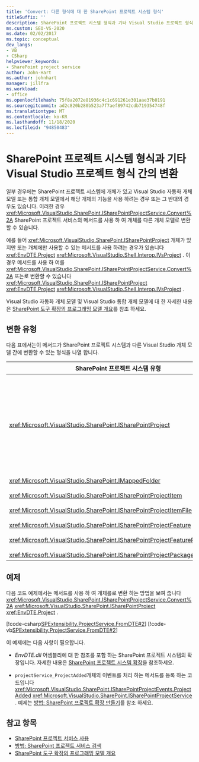 ```yaml
---
title: 'Convert: 다른 형식에 대 한 SharePoint 프로젝트 시스템 형식'
titleSuffix: ''
description: SharePoint 프로젝트 시스템 형식과 기타 Visual Studio 프로젝트 형식 간에 변환 합니다. 변환할 수 있는 형식에 대해 자세히 설명 하는 목록을 참조 하세요.
ms.custom: SEO-VS-2020
ms.date: 02/02/2017
ms.topic: conceptual
dev_langs:
- VB
- CSharp
helpviewer_keywords:
- SharePoint project service
author: John-Hart
ms.author: johnhart
manager: jillfra
ms.workload:
- office
ms.openlocfilehash: 75f8a2072e81936c4c1c691261e301aae37b0191
ms.sourcegitcommit: ad2c820b280b523a7f7aef89742cdb719354748f
ms.translationtype: MT
ms.contentlocale: ko-KR
ms.lasthandoff: 11/18/2020
ms.locfileid: "94850483"
---
```

# <a name="convert-between-sharepoint-project-system-types-and-other-visual-studio-project-types"></a>SharePoint 프로젝트 시스템 형식과 기타 Visual Studio 프로젝트 형식 간의 변환
  일부 경우에는 SharePoint 프로젝트 시스템에 개체가 있고 Visual Studio 자동화 개체 모델 또는 통합 개체 모델에서 해당 개체의 기능을 사용 하려는 경우 또는 그 반대의 경우도 있습니다. 이러한 경우 <xref:Microsoft.VisualStudio.SharePoint.ISharePointProjectService.Convert%2A> SharePoint 프로젝트 서비스의 메서드를 사용 하 여 개체를 다른 개체 모델로 변환할 수 있습니다.

 예를 들어 <xref:Microsoft.VisualStudio.SharePoint.ISharePointProject> 개체가 있지만 또는 개체에만 사용할 수 있는 메서드를 사용 하려는 경우가 있습니다 <xref:EnvDTE.Project> <xref:Microsoft.VisualStudio.Shell.Interop.IVsProject> . 이 경우 메서드를 사용 하 여를 <xref:Microsoft.VisualStudio.SharePoint.ISharePointProjectService.Convert%2A> 또는로 변환할 수 있습니다 <xref:Microsoft.VisualStudio.SharePoint.ISharePointProject> <xref:EnvDTE.Project> <xref:Microsoft.VisualStudio.Shell.Interop.IVsProject> .

 Visual Studio 자동화 개체 모델 및 Visual Studio 통합 개체 모델에 대 한 자세한 내용은 [SharePoint 도구 확장의 프로그래밍 모델 개요](../sharepoint/overview-of-the-programming-model-of-sharepoint-tools-extensions.md)를 참조 하세요.

## <a name="types-of-conversions"></a>변환 유형
 다음 표에서는이 메서드가 SharePoint 프로젝트 시스템과 다른 Visual Studio 개체 모델 간에 변환할 수 있는 형식을 나열 합니다.

|SharePoint 프로젝트 시스템 유형|자동화 및 통합 개체 모델의 해당 형식|
|------------------------------------|-------------------------------------------------------------------------|
|<xref:Microsoft.VisualStudio.SharePoint.ISharePointProject>|<xref:EnvDTE.Project><br /><br /> 또는<br /><br /> 프로젝트에 대 한 기본 COM 개체에 의해 구현 되는 Visual Studio 통합 개체 모델의 모든 인터페이스입니다. 이러한 인터페이스에는 <xref:Microsoft.VisualStudio.Shell.Interop.IVsHierarchy> , <xref:Microsoft.VisualStudio.Shell.Interop.IVsProject> (또는 파생 인터페이스) 및가 포함 됩니다 <xref:Microsoft.VisualStudio.Shell.Interop.IVsBuildPropertyStorage> . 프로젝트에 의해 구현 되는 기본 인터페이스 목록은 [프로젝트 모델 핵심 구성 요소](../extensibility/internals/project-model-core-components.md)를 참조 하세요.|
|<xref:Microsoft.VisualStudio.SharePoint.IMappedFolder><br /><br /> <xref:Microsoft.VisualStudio.SharePoint.ISharePointProjectItem><br /><br /> <xref:Microsoft.VisualStudio.SharePoint.ISharePointProjectItemFile><br /><br /> <xref:Microsoft.VisualStudio.SharePoint.ISharePointProjectFeature><br /><br /> <xref:Microsoft.VisualStudio.SharePoint.ISharePointProjectFeatureResourceFile><br /><br /> <xref:Microsoft.VisualStudio.SharePoint.ISharePointProjectPackage>|<xref:EnvDTE.ProjectItem><br /><br /> 또는<br /><br /> 이를 포함 하는의 <xref:System.UInt32> 프로젝트 멤버를 식별 하는 값 (VSITEMID이 라고도 함)입니다 <xref:Microsoft.VisualStudio.Shell.Interop.IVsHierarchy> . 이 값은 일부 메서드의 *itemid* 매개 변수에 전달 될 수 있습니다 <xref:Microsoft.VisualStudio.Shell.Interop.IVsHierarchy> .|

## <a name="example"></a>예제
 다음 코드 예제에서는 메서드를 사용 하 여 개체를로 변환 하는 방법을 보여 줍니다 <xref:Microsoft.VisualStudio.SharePoint.ISharePointProjectService.Convert%2A> <xref:Microsoft.VisualStudio.SharePoint.ISharePointProject> <xref:EnvDTE.Project> .

 [!code-csharp[SPExtensibility.ProjectService.FromDTE#2](../sharepoint/codesnippet/CSharp/spprojectserviceaddin/connect.cs#2)]
 [!code-vb[SPExtensibility.ProjectService.FromDTE#2](../sharepoint/codesnippet/VisualBasic/spprojectserviceaddin/connect.vb#2)]

 이 예제에는 다음 사항이 필요합니다.

- *EnvDTE.dll* 어셈블리에 대 한 참조를 포함 하는 SharePoint 프로젝트 시스템의 확장입니다. 자세한 내용은 [SharePoint 프로젝트 시스템 확장](../sharepoint/extending-the-sharepoint-project-system.md)을 참조하세요.

- `projectService_ProjectAdded`개체의 이벤트를 처리 하는 메서드를 등록 하는 코드입니다 <xref:Microsoft.VisualStudio.SharePoint.ISharePointProjectEvents.ProjectAdded> <xref:Microsoft.VisualStudio.SharePoint.ISharePointProjectService> . 예제는 [방법: SharePoint 프로젝트 확장 만들기](../sharepoint/how-to-create-a-sharepoint-project-extension.md)를 참조 하세요.

## <a name="see-also"></a>참고 항목

- [SharePoint 프로젝트 서비스 사용](../sharepoint/using-the-sharepoint-project-service.md)
- [방법: SharePoint 프로젝트 서비스 검색](../sharepoint/how-to-retrieve-the-sharepoint-project-service.md)
- [SharePoint 도구 확장의 프로그래밍 모델 개요](../sharepoint/overview-of-the-programming-model-of-sharepoint-tools-extensions.md)
